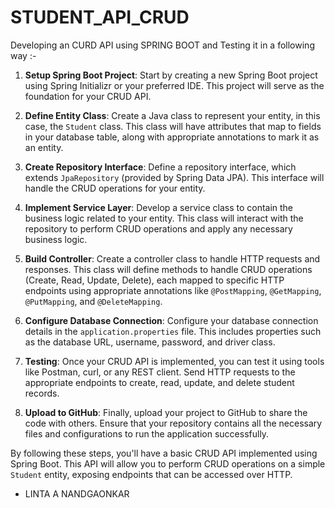 # STUDENT_API_CRUD

Developing an  CURD API using  SPRING BOOT and Testing it in a following way :-

1. **Setup Spring Boot Project**: Start by creating a new Spring Boot project using Spring Initializr or your preferred IDE. This project will serve as the foundation for your CRUD API.

2. **Define Entity Class**: Create a Java class to represent your entity, in this case, the `Student` class. This class will have attributes that map to fields in your database table, along with appropriate annotations to mark it as an entity.

3. **Create Repository Interface**: Define a repository interface, which extends `JpaRepository` (provided by Spring Data JPA). This interface will handle the CRUD operations for your entity.

4. **Implement Service Layer**: Develop a service class to contain the business logic related to your entity. This class will interact with the repository to perform CRUD operations and apply any necessary business logic.

5. **Build Controller**: Create a controller class to handle HTTP requests and responses. This class will define methods to handle CRUD operations (Create, Read, Update, Delete), each mapped to specific HTTP endpoints using appropriate annotations like `@PostMapping`, `@GetMapping`, `@PutMapping`, and `@DeleteMapping`.

6. **Configure Database Connection**: Configure your database connection details in the `application.properties` file. This includes properties such as the database URL, username, password, and driver class.

7. **Testing**: Once your CRUD API is implemented, you can test it using tools like Postman, curl, or any REST client. Send HTTP requests to the appropriate endpoints to create, read, update, and delete student records.

8. **Upload to GitHub**: Finally, upload your project to GitHub to share the code with others. Ensure that your repository contains all the necessary files and configurations to run the application successfully.

By following these steps, you'll have a basic CRUD API implemented using Spring Boot. This API will allow you to perform CRUD operations on a simple `Student` entity, exposing endpoints that can be accessed over HTTP.


-
  LINTA A NANDGAONKAR
